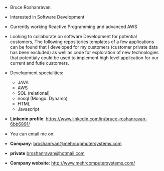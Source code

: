 - Bruce Roshanravan
- Interested in Software Development       
- Currently working Reactive Programming and advanced AWS
- Looking to collaborate on software Development for potential customers,
     The following repositories templates of a
     few applications can be found that I developed for my customers (customer private data has been excluded) as well as code for
     exploration of new technologies that potentialy could be used to implement high level application for our current and futie customers.

- Development specialities:
  
     - JAVA
     - AWS
     - SQL (relational)
     - nosql (Mongo. Dynamo)
     - HTML
     - Javascript
  
- **Linkenin profile**: https://www.linkedin.com/in/bruce-roshanravan-6bb6891/  
- You can email me on:
- **Company**: broshanrvan@mehrcopmutersystems.com
- **private** broshanravan@hotmail.com
- **Company website**: http://www.mehrcomputersystems.com/
  
<!---
broshanravan/broshanravan is a ✨ special ✨ repository because its `README.md` (this file) appears on your GitHub profile.
You can click the Preview link to take a look at your changes.
--->
